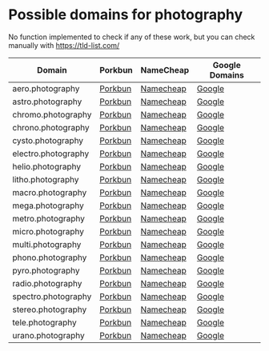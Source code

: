 # Possible domains for photography

No function implemented to check if any of these work, but you can check manually with https://tld-list.com/

| Domain | Porkbun | NameCheap | Google Domains |
|---|---|---|---|
| aero.photography | [Porkbun](https://porkbun.com/checkout/search?prb=e814663da1&tlds=&idnLanguage=&search=search&q=aero.photography) | [Namecheap](https://www.namecheap.com/domains/registration/results/?domain=aero.photography) | [Google](https://domains.google.com/registrar/search?searchTerm=aero.photography) |
| astro.photography | [Porkbun](https://porkbun.com/checkout/search?prb=e814663da1&tlds=&idnLanguage=&search=search&q=astro.photography) | [Namecheap](https://www.namecheap.com/domains/registration/results/?domain=astro.photography) | [Google](https://domains.google.com/registrar/search?searchTerm=astro.photography) |
| chromo.photography | [Porkbun](https://porkbun.com/checkout/search?prb=e814663da1&tlds=&idnLanguage=&search=search&q=chromo.photography) | [Namecheap](https://www.namecheap.com/domains/registration/results/?domain=chromo.photography) | [Google](https://domains.google.com/registrar/search?searchTerm=chromo.photography) |
| chrono.photography | [Porkbun](https://porkbun.com/checkout/search?prb=e814663da1&tlds=&idnLanguage=&search=search&q=chrono.photography) | [Namecheap](https://www.namecheap.com/domains/registration/results/?domain=chrono.photography) | [Google](https://domains.google.com/registrar/search?searchTerm=chrono.photography) |
| cysto.photography | [Porkbun](https://porkbun.com/checkout/search?prb=e814663da1&tlds=&idnLanguage=&search=search&q=cysto.photography) | [Namecheap](https://www.namecheap.com/domains/registration/results/?domain=cysto.photography) | [Google](https://domains.google.com/registrar/search?searchTerm=cysto.photography) |
| electro.photography | [Porkbun](https://porkbun.com/checkout/search?prb=e814663da1&tlds=&idnLanguage=&search=search&q=electro.photography) | [Namecheap](https://www.namecheap.com/domains/registration/results/?domain=electro.photography) | [Google](https://domains.google.com/registrar/search?searchTerm=electro.photography) |
| helio.photography | [Porkbun](https://porkbun.com/checkout/search?prb=e814663da1&tlds=&idnLanguage=&search=search&q=helio.photography) | [Namecheap](https://www.namecheap.com/domains/registration/results/?domain=helio.photography) | [Google](https://domains.google.com/registrar/search?searchTerm=helio.photography) |
| litho.photography | [Porkbun](https://porkbun.com/checkout/search?prb=e814663da1&tlds=&idnLanguage=&search=search&q=litho.photography) | [Namecheap](https://www.namecheap.com/domains/registration/results/?domain=litho.photography) | [Google](https://domains.google.com/registrar/search?searchTerm=litho.photography) |
| macro.photography | [Porkbun](https://porkbun.com/checkout/search?prb=e814663da1&tlds=&idnLanguage=&search=search&q=macro.photography) | [Namecheap](https://www.namecheap.com/domains/registration/results/?domain=macro.photography) | [Google](https://domains.google.com/registrar/search?searchTerm=macro.photography) |
| mega.photography | [Porkbun](https://porkbun.com/checkout/search?prb=e814663da1&tlds=&idnLanguage=&search=search&q=mega.photography) | [Namecheap](https://www.namecheap.com/domains/registration/results/?domain=mega.photography) | [Google](https://domains.google.com/registrar/search?searchTerm=mega.photography) |
| metro.photography | [Porkbun](https://porkbun.com/checkout/search?prb=e814663da1&tlds=&idnLanguage=&search=search&q=metro.photography) | [Namecheap](https://www.namecheap.com/domains/registration/results/?domain=metro.photography) | [Google](https://domains.google.com/registrar/search?searchTerm=metro.photography) |
| micro.photography | [Porkbun](https://porkbun.com/checkout/search?prb=e814663da1&tlds=&idnLanguage=&search=search&q=micro.photography) | [Namecheap](https://www.namecheap.com/domains/registration/results/?domain=micro.photography) | [Google](https://domains.google.com/registrar/search?searchTerm=micro.photography) |
| multi.photography | [Porkbun](https://porkbun.com/checkout/search?prb=e814663da1&tlds=&idnLanguage=&search=search&q=multi.photography) | [Namecheap](https://www.namecheap.com/domains/registration/results/?domain=multi.photography) | [Google](https://domains.google.com/registrar/search?searchTerm=multi.photography) |
| phono.photography | [Porkbun](https://porkbun.com/checkout/search?prb=e814663da1&tlds=&idnLanguage=&search=search&q=phono.photography) | [Namecheap](https://www.namecheap.com/domains/registration/results/?domain=phono.photography) | [Google](https://domains.google.com/registrar/search?searchTerm=phono.photography) |
| pyro.photography | [Porkbun](https://porkbun.com/checkout/search?prb=e814663da1&tlds=&idnLanguage=&search=search&q=pyro.photography) | [Namecheap](https://www.namecheap.com/domains/registration/results/?domain=pyro.photography) | [Google](https://domains.google.com/registrar/search?searchTerm=pyro.photography) |
| radio.photography | [Porkbun](https://porkbun.com/checkout/search?prb=e814663da1&tlds=&idnLanguage=&search=search&q=radio.photography) | [Namecheap](https://www.namecheap.com/domains/registration/results/?domain=radio.photography) | [Google](https://domains.google.com/registrar/search?searchTerm=radio.photography) |
| spectro.photography | [Porkbun](https://porkbun.com/checkout/search?prb=e814663da1&tlds=&idnLanguage=&search=search&q=spectro.photography) | [Namecheap](https://www.namecheap.com/domains/registration/results/?domain=spectro.photography) | [Google](https://domains.google.com/registrar/search?searchTerm=spectro.photography) |
| stereo.photography | [Porkbun](https://porkbun.com/checkout/search?prb=e814663da1&tlds=&idnLanguage=&search=search&q=stereo.photography) | [Namecheap](https://www.namecheap.com/domains/registration/results/?domain=stereo.photography) | [Google](https://domains.google.com/registrar/search?searchTerm=stereo.photography) |
| tele.photography | [Porkbun](https://porkbun.com/checkout/search?prb=e814663da1&tlds=&idnLanguage=&search=search&q=tele.photography) | [Namecheap](https://www.namecheap.com/domains/registration/results/?domain=tele.photography) | [Google](https://domains.google.com/registrar/search?searchTerm=tele.photography) |
| urano.photography | [Porkbun](https://porkbun.com/checkout/search?prb=e814663da1&tlds=&idnLanguage=&search=search&q=urano.photography) | [Namecheap](https://www.namecheap.com/domains/registration/results/?domain=urano.photography) | [Google](https://domains.google.com/registrar/search?searchTerm=urano.photography) |
